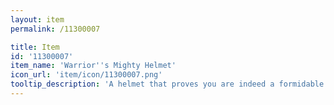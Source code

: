 ```yaml
---
layout: item
permalink: /11300007

title: Item
id: '11300007'
item_name: 'Warrior''s Mighty Helmet'
icon_url: 'item/icon/11300007.png'
tooltip_description: 'A helmet that proves you are indeed a formidable warrior.'
---
```

